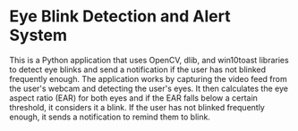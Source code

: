 # Eye Blink Detection and Alert System
This is a Python application that uses OpenCV, dlib, and win10toast libraries to detect eye blinks and send a notification if the user has not blinked frequently enough. The application works by capturing the video feed from the user's webcam and detecting the user's eyes. It then calculates the eye aspect ratio (EAR) for both eyes and if the EAR falls below a certain threshold, it considers it a blink. If the user has not blinked frequently enough, it sends a notification to remind them to blink.
